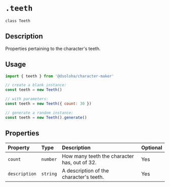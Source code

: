 # `.teeth`

`class Teeth`

## Description

Properties pertaining to the character's teeth.

## Usage

```js
import { teeth } from '@dsoloha/character-maker'

// create a blank instance:
const teeth = new Teeth()

// with parameters:
const teeth = new Teeth({ count: 30 })

// generate a random instance:
const teeth = new Teeth().generate()
```

## Properties

| Property      | Type     | Description                                  | Optional |
|:--------------|:---------|:---------------------------------------------|:---------|
| `count`       | `number` | How many teeth the character has, out of 32. | Yes      |
| `description` | `string` | A description of the character's teeth.      | Yes      |
